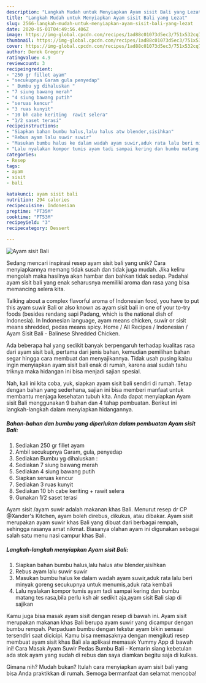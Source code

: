 ```yaml
---
description: "Langkah Mudah untuk Menyiapkan Ayam sisit Bali yang Lezat"
title: "Langkah Mudah untuk Menyiapkan Ayam sisit Bali yang Lezat"
slug: 2566-langkah-mudah-untuk-menyiapkan-ayam-sisit-bali-yang-lezat
date: 2020-05-01T04:49:56.406Z
image: https://img-global.cpcdn.com/recipes/1ad88c01073d5ec3/751x532cq70/ayam-sisit-bali-foto-resep-utama.jpg
thumbnail: https://img-global.cpcdn.com/recipes/1ad88c01073d5ec3/751x532cq70/ayam-sisit-bali-foto-resep-utama.jpg
cover: https://img-global.cpcdn.com/recipes/1ad88c01073d5ec3/751x532cq70/ayam-sisit-bali-foto-resep-utama.jpg
author: Derek Gregory
ratingvalue: 4.9
reviewcount: 3
recipeingredient:
- "250 gr fillet ayam"
- "secukupnya Garam gula penyedap"
- " Bumbu yg dihaluskan "
- "7 siung bawang merah"
- "4 siung bawang putih"
- "seruas kencur"
- "3 ruas kunyit"
- "10 bh cabe keriting  rawit selera"
- "1/2 saset terasi"
recipeinstructions:
- "Siapkan bahan bumbu halus,lalu halus atw blender,sisihkan"
- "Rebus ayam lalu suwir suwir"
- "Masukan bumbu halus ke dalam wadah ayam suwir,aduk rata lalu beri minyak goreng secukupnya untuk menumis,aduk rata kembali"
- "Lalu nyalakan kompor tumis ayam tadi sampai kering dan bumbu matang tes rasa,bila perlu ksh air sedikit aja,ayam sisit Bali siap di sajikan"
categories:
- Resep
tags:
- ayam
- sisit
- bali

katakunci: ayam sisit bali 
nutrition: 294 calories
recipecuisine: Indonesian
preptime: "PT35M"
cooktime: "PT53M"
recipeyield: "3"
recipecategory: Dessert

---
```



![Ayam sisit Bali](https://img-global.cpcdn.com/recipes/1ad88c01073d5ec3/751x532cq70/ayam-sisit-bali-foto-resep-utama.jpg)

Sedang mencari inspirasi resep ayam sisit bali yang unik? Cara menyiapkannya memang tidak susah dan tidak juga mudah. Jika keliru mengolah maka hasilnya akan hambar dan bahkan tidak sedap. Padahal ayam sisit bali yang enak seharusnya memiliki aroma dan rasa yang bisa memancing selera kita.

Talking about a complex flavorful aroma of Indonesian food, you have to put this ayam suwir Bali or also known as ayam sisit bali in one of your to-try foods (besides rendang sapi Padang, which is the national dish of Indonesia). In Indonesian language, ayam means chicken, suwir or sisit means shredded, pedas means spicy. Home / All Recipes / Indonesian / Ayam Sisit Bali - Balinese Shredded Chicken.

Ada beberapa hal yang sedikit banyak berpengaruh terhadap kualitas rasa dari ayam sisit bali, pertama dari jenis bahan, kemudian pemilihan bahan segar hingga cara membuat dan menyajikannya. Tidak usah pusing kalau ingin menyiapkan ayam sisit bali enak di rumah, karena asal sudah tahu triknya maka hidangan ini bisa menjadi sajian spesial.


Nah, kali ini kita coba, yuk, siapkan ayam sisit bali sendiri di rumah. Tetap dengan bahan yang sederhana, sajian ini bisa memberi manfaat untuk membantu menjaga kesehatan tubuh kita. Anda dapat menyiapkan Ayam sisit Bali menggunakan 9 bahan dan 4 tahap pembuatan. Berikut ini langkah-langkah dalam menyiapkan hidangannya.

<!--inarticleads1-->

##### Bahan-bahan dan bumbu yang diperlukan dalam pembuatan Ayam sisit Bali:

1. Sediakan 250 gr fillet ayam
1. Ambil secukupnya Garam, gula, penyedap
1. Sediakan  Bumbu yg dihaluskan :
1. Sediakan 7 siung bawang merah
1. Sediakan 4 siung bawang putih
1. Siapkan seruas kencur
1. Sediakan 3 ruas kunyit
1. Sediakan 10 bh cabe keriting + rawit selera
1. Gunakan 1/2 saset terasi


Ayam sisit /ayam suwir adalah makanan khas Bali. Menurut resep dr CP @Xander&#39;s Kitchen, ayam boleh direbus, dikukus, atau dibakar. Ayam sisit merupakan ayam suwir khas Bali yang dibuat dari berbagai rempah, sehingga rasanya amat nikmat. Biasanya olahan ayam ini digunakan sebagai salah satu menu nasi campur khas Bali. 

<!--inarticleads2-->

##### Langkah-langkah menyiapkan Ayam sisit Bali:

1. Siapkan bahan bumbu halus,lalu halus atw blender,sisihkan
1. Rebus ayam lalu suwir suwir
1. Masukan bumbu halus ke dalam wadah ayam suwir,aduk rata lalu beri minyak goreng secukupnya untuk menumis,aduk rata kembali
1. Lalu nyalakan kompor tumis ayam tadi sampai kering dan bumbu matang tes rasa,bila perlu ksh air sedikit aja,ayam sisit Bali siap di sajikan


Kamu juga bisa masak ayam sisit dengan resep di bawah ini. Ayam sisit merupakan makanan khas Bali berupa ayam suwir yang dicampur dengan bumbu rempah. Perpaduan bumbu dengan tekstur ayam bikin sensasi tersendiri saat dicicipi. Kamu bisa memasaknya dengan mengikuti resep membuat ayam sisit khas Bali ala aplikasi memasak Yummy App di bawah ini! Cara Masak Ayam Suwir Pedas Bumbu Bali - Kemarin siang kebetulan ada stok ayam yang sudah di rebus dan saya diamkan begitu saja di kulkas. 

Gimana nih? Mudah bukan? Itulah cara menyiapkan ayam sisit bali yang bisa Anda praktikkan di rumah. Semoga bermanfaat dan selamat mencoba!
